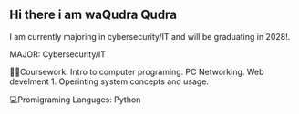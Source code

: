 ## Hi there i am waQudra Qudra
I am currently majoring in cybersecurity/IT 
and will be graduating in 2028!.

MAJOR:
Cybersecurity/IT


🤺🚥Coursework:
Intro to computer programing.
PC Networking.
Web develment 1.
Operinting system concepts and usage.

💻Promigraming Languges:
Python









